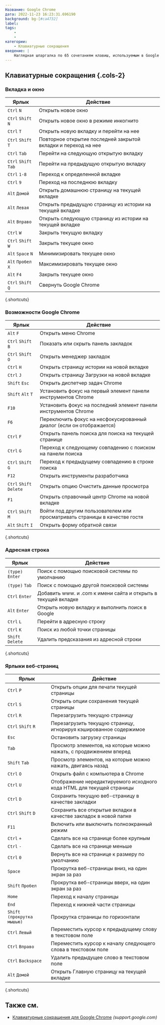 ```yaml
---
Название: Google Chrome
дата: 2022-11-23 16:23:31.696190
background: bg-[#ca4732]
label:
tags:
    -
    -
категории:
    - Клавиатурные сокращения
введение: |
    Наглядная шпаргалка по 65 сочетаниям клавиш, используемым в Google Chrome
---
```




Клавиатурные сокращения {.cols-2}
------------------



### Вкладка и окно

Ярлык | Действие
---|---
`Ctrl` `N` | Открыть новое окно
`Ctrl` `Shift` `N` | Открыть новое окно в режиме инкогнито
`Ctrl` `T` | Открыть новую вкладку и перейти на нее
`Ctrl` `Shift` `T` | Повторное открытие последней закрытой вкладки и переход на нее
`Ctrl` `Tab` | Перейти на следующую открытую вкладку
`Ctrl` `Shift` `Tab` | Перейти на предыдущую открытую вкладку
`Ctrl` `1-8` | Переход к определенной вкладке
`Ctrl` `9` | Переход на последнюю вкладку
`Alt` `Домой` | Открыть домашнюю страницу на текущей вкладке
`Alt` `Левая` | Открыть предыдущую страницу из истории на текущей вкладке
`Alt` `Вправо` | Открыть следующую страницу из истории на текущей вкладке
`Ctrl` `W` | Закрыть текущую вкладку
`Ctrl` `Shift` `W` | Закрыть текущее окно
`Alt` `Space` `N` | Минимизировать текущее окно
`Alt` `Пробел` `X` | Максимизировать текущее окно
`Alt` `F4` | Закрыть текущее окно
`Ctrl` `Shift` `Q` | Свернуть Google Chrome
{.shortcuts}


### Возможности Google Chrome

Ярлык | Действие
---|---
`Alt` `F` | Открыть меню Chrome
`Ctrl` `Shift` `B` | Показать или скрыть панель закладок
`Ctrl` `Shift` `O` | Открыть менеджер закладок
`Ctrl` `H` | Открыть страницу истории на новой вкладке
`Ctrl` `J` | Открыть страницу Загрузки на новой вкладке
`Shift` `Esc` | Открыть диспетчер задач Chrome
`Shift` `Alt` `T` | Установить фокус на первый элемент панели инструментов Chrome
`F10` | Установить фокус на последний элемент панели инструментов Chrome
`F6` | Переключить фокус на несфокусированный диалог (если он отображается)
`Ctrl` `F` | Открыть панель поиска для поиска на текущей странице
`Ctrl` `G` | Переход к следующему совпадению с поиском на панели поиска
`Ctrl` `Shift` `G` | Переход к предыдущему совпадению в строке поиска
`F12` | Открыть инструменты разработчика
`Ctrl` `Shift` `Delete` | Открыть опцию Очистить данные просмотра
`F1` | Открыть справочный центр Chrome на новой вкладке
`Ctrl` `Shift` `M` | Войти под другим пользователем или просматривать страницы в качестве гостя
`Alt` `Shift` `I` | Открыть форму обратной связи
{.shortcuts}


### Адресная строка

Ярлык | Действие
---|---
`(type)` `Enter` | Поиск с помощью поисковой системы по умолчанию
`(type)` `Tab` | Поиск с помощью другой поисковой системы
`Ctrl` `Enter` | Добавить www. и .com к имени сайта и открыть в текущей вкладке
`Alt` `Enter` | Открыть новую вкладку и выполнить поиск в Google
`Ctrl` `L` | Перейти в адресную строку
`Ctrl` `K` | Поиск из любой точки страницы
`Shift` `Delete` | Удалить предсказания из адресной строки
{.shortcuts}


### Ярлыки веб-страниц

Ярлык | Действие
---|---
`Ctrl` `P` | Открыть опции для печати текущей страницы
`Ctrl` `S` | Открыть опции сохранения текущей страницы
`Ctrl` `R` | Перезагрузить текущую страницу
`Ctrl` `Shift` `R` | Перезагрузить текущую страницу, игнорируя кэшированное содержимое
`Esc` | Остановить загрузку страницы
`Tab` | Просмотр элементов, на которые можно нажать, с продвижением вперед
`Shift` `Tab` | Просмотр элементов, на которые можно нажать, двигаясь назад
`Ctrl` `O` | Открыть файл с компьютера в Chrome
`Ctrl` `U` | Отображение нередактируемого исходного кода HTML для текущей страницы
`Ctrl` `D` | Сохранить текущую веб-страницу в качестве закладки
`Ctrl` `Shift` `D` | Сохранить все открытые вкладки в качестве закладок в новой папке
`F11` | Включить или выключить полноэкранный режим
`Ctrl` `+` | Сделать все на странице более крупным
`Ctrl` `-` | Сделать все на странице меньше
`Ctrl` `0` | Вернуть все на странице к размеру по умолчанию
`Space` | Прокрутка веб-страницы вниз, на один экран за раз
`Shift` `Пробел` | Прокрутка веб-страницы вверх, на один экран за раз
`Home` | Переход к началу страницы
`End` | Переход к нижней части страницы
`Shift` `(прокрутка мышью)` | Прокрутка страницы по горизонтали
`Ctrl` `Левый` | Переместить курсор к предыдущему слову в текстовом поле
`Ctrl` `Вправо` | Переместить курсор к началу следующего слова в текстовом поле
`Ctrl` `Backspace` | Удалить предыдущее слово в текстовом поле
`Alt` `Домой` | Открыть Главную страницу на текущей вкладке
{.shortcuts}




Также см.
--------
- [Клавиатурные сокращения для Google Chrome](https://support.google.com/chrome/answer/157179?hl=en) _(support.google.com)_
